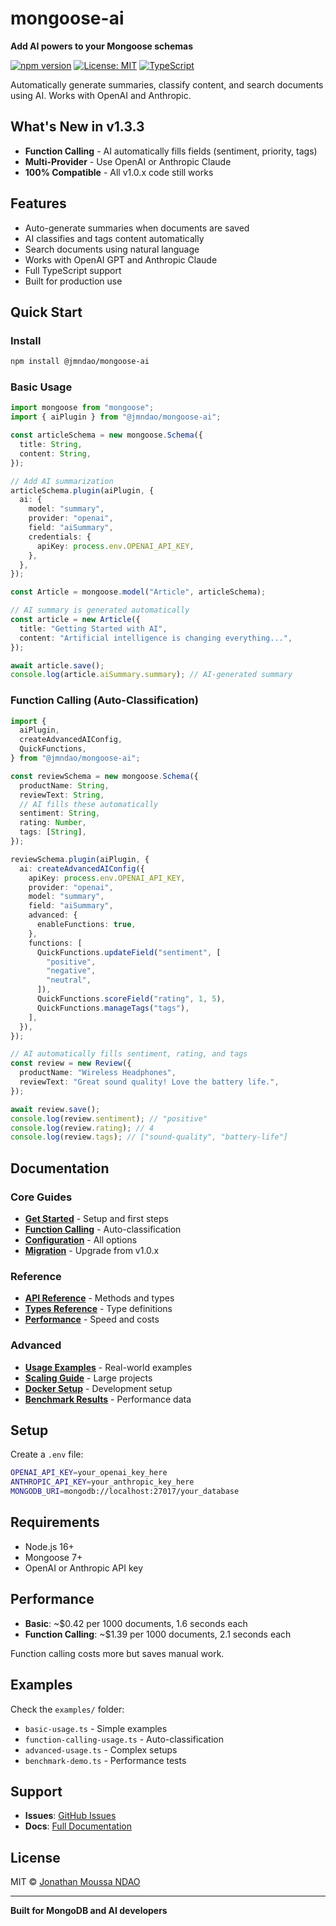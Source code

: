# mongoose-ai

**Add AI powers to your Mongoose schemas**

[![npm version](https://img.shields.io/npm/v/@jmndao/mongoose-ai.svg)](https://www.npmjs.com/package/@jmndao/mongoose-ai)
[![License: MIT](https://img.shields.io/badge/License-MIT-yellow.svg)](https://opensource.org/licenses/MIT)
[![TypeScript](https://img.shields.io/badge/TypeScript-Ready-blue.svg)](https://www.typescriptlang.org/)

Automatically generate summaries, classify content, and search documents using AI. Works with OpenAI and Anthropic.

## What's New in v1.3.3

- **Function Calling** - AI automatically fills fields (sentiment, priority, tags)
- **Multi-Provider** - Use OpenAI or Anthropic Claude
- **100% Compatible** - All v1.0.x code still works

## Features

- Auto-generate summaries when documents are saved
- AI classifies and tags content automatically
- Search documents using natural language
- Works with OpenAI GPT and Anthropic Claude
- Full TypeScript support
- Built for production use

## Quick Start

### Install

```bash
npm install @jmndao/mongoose-ai
```

### Basic Usage

```typescript
import mongoose from "mongoose";
import { aiPlugin } from "@jmndao/mongoose-ai";

const articleSchema = new mongoose.Schema({
  title: String,
  content: String,
});

// Add AI summarization
articleSchema.plugin(aiPlugin, {
  ai: {
    model: "summary",
    provider: "openai",
    field: "aiSummary",
    credentials: {
      apiKey: process.env.OPENAI_API_KEY,
    },
  },
});

const Article = mongoose.model("Article", articleSchema);

// AI summary is generated automatically
const article = new Article({
  title: "Getting Started with AI",
  content: "Artificial intelligence is changing everything...",
});

await article.save();
console.log(article.aiSummary.summary); // AI-generated summary
```

### Function Calling (Auto-Classification)

```typescript
import {
  aiPlugin,
  createAdvancedAIConfig,
  QuickFunctions,
} from "@jmndao/mongoose-ai";

const reviewSchema = new mongoose.Schema({
  productName: String,
  reviewText: String,
  // AI fills these automatically
  sentiment: String,
  rating: Number,
  tags: [String],
});

reviewSchema.plugin(aiPlugin, {
  ai: createAdvancedAIConfig({
    apiKey: process.env.OPENAI_API_KEY,
    provider: "openai",
    model: "summary",
    field: "aiSummary",
    advanced: {
      enableFunctions: true,
    },
    functions: [
      QuickFunctions.updateField("sentiment", [
        "positive",
        "negative",
        "neutral",
      ]),
      QuickFunctions.scoreField("rating", 1, 5),
      QuickFunctions.manageTags("tags"),
    ],
  }),
});

// AI automatically fills sentiment, rating, and tags
const review = new Review({
  productName: "Wireless Headphones",
  reviewText: "Great sound quality! Love the battery life.",
});

await review.save();
console.log(review.sentiment); // "positive"
console.log(review.rating); // 4
console.log(review.tags); // ["sound-quality", "battery-life"]
```

## Documentation

### Core Guides

- **[Get Started](docs/get-started.md)** - Setup and first steps
- **[Function Calling](docs/function-calling.md)** - Auto-classification
- **[Configuration](docs/configuration.md)** - All options
- **[Migration](docs/migration.md)** - Upgrade from v1.0.x

### Reference

- **[API Reference](docs/api-reference.md)** - Methods and types
- **[Types Reference](docs/types-reference.md)** - Type definitions
- **[Performance](docs/performance.md)** - Speed and costs

### Advanced

- **[Usage Examples](docs/examples/usage-examples.md)** - Real-world examples
- **[Scaling Guide](docs/guides/scaling-guide.md)** - Large projects
- **[Docker Setup](docs/guides/docker-setup.md)** - Development setup
- **[Benchmark Results](docs/annexes/benchmark-results.md)** - Performance data

## Setup

Create a `.env` file:

```bash
OPENAI_API_KEY=your_openai_key_here
ANTHROPIC_API_KEY=your_anthropic_key_here
MONGODB_URI=mongodb://localhost:27017/your_database
```

## Requirements

- Node.js 16+
- Mongoose 7+
- OpenAI or Anthropic API key

## Performance

- **Basic**: ~$0.42 per 1000 documents, 1.6 seconds each
- **Function Calling**: ~$1.39 per 1000 documents, 2.1 seconds each

Function calling costs more but saves manual work.

## Examples

Check the `examples/` folder:

- `basic-usage.ts` - Simple examples
- `function-calling-usage.ts` - Auto-classification
- `advanced-usage.ts` - Complex setups
- `benchmark-demo.ts` - Performance tests

## Support

- **Issues**: [GitHub Issues](https://github.com/jmndao/mongoose-ai/issues)
- **Docs**: [Full Documentation](docs/)

## License

MIT © [Jonathan Moussa NDAO](https://github.com/jmndao)

---

**Built for MongoDB and AI developers**
